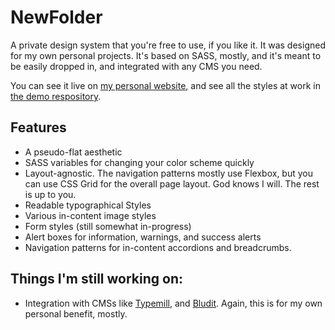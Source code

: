 # NewFolder

A private design system that you're free to use, if you like it. It was designed for my own personal projects. It's based on SASS, mostly, and it's meant to be easily dropped in, and integrated with any CMS you need.

You can see it live on [my personal website](https://ezequiel.works), and see all the styles at work in [the demo respository](https://github.com/EzequielBruni/NewFolder-Demo).

## Features

* A pseudo-flat aesthetic
* SASS variables for changing your color scheme quickly
* Layout-agnostic. The navigation patterns mostly use Flexbox, but you can use CSS Grid for the overall page layout. God knows I will. The rest is up to you.
* Readable typographical Styles
* Various in-content image styles
* Form styles (still somewhat in-progress)
* Alert boxes for information, warnings, and success alerts
* Navigation patterns for in-content accordions and breadcrumbs.


## Things I'm still working on:

* Integration with CMSs like [Typemill](https://typemill.net), and [Bludit](https://www.bludit.com). Again, this is for my own personal benefit, mostly.
